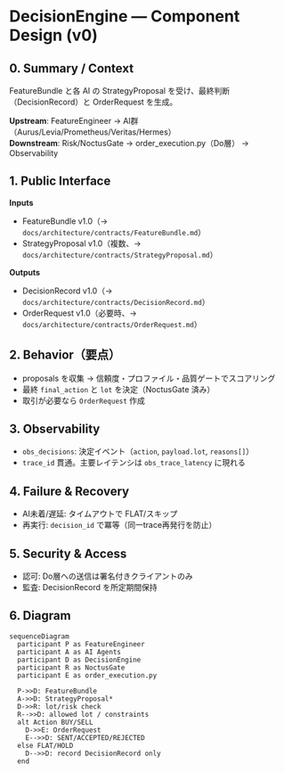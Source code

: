# DecisionEngine — Component Design (v0)

## 0. Summary / Context
FeatureBundle と各 AI の StrategyProposal を受け、最終判断（DecisionRecord）と OrderRequest を生成。

**Upstream**: FeatureEngineer → AI群（Aurus/Levia/Prometheus/Veritas/Hermes）  
**Downstream**: Risk/NoctusGate → order_execution.py（Do層） → Observability

## 1. Public Interface
**Inputs**
- FeatureBundle v1.0（→ `docs/architecture/contracts/FeatureBundle.md`）
- StrategyProposal v1.0（複数、→ `docs/architecture/contracts/StrategyProposal.md`）

**Outputs**
- DecisionRecord v1.0（→ `docs/architecture/contracts/DecisionRecord.md`）
- OrderRequest v1.0（必要時、→ `docs/architecture/contracts/OrderRequest.md`）

## 2. Behavior（要点）
- proposals を収集 → 信頼度・プロファイル・品質ゲートでスコアリング
- 最終 `final_action` と `lot` を決定（NoctusGate 済み）
- 取引が必要なら `OrderRequest` 作成

## 3. Observability
- `obs_decisions`: 決定イベント（`action`, `payload.lot`, `reasons[]`）
- `trace_id` 貫通。主要レイテンシは `obs_trace_latency` に現れる

## 4. Failure & Recovery
- AI未着/遅延: タイムアウトで FLAT/スキップ
- 再実行: `decision_id` で冪等（同一trace再発行を防止）

## 5. Security & Access
- 認可: Do層への送信は署名付きクライアントのみ
- 監査: DecisionRecord を所定期間保持

## 6. Diagram
```mermaid
sequenceDiagram
  participant P as FeatureEngineer
  participant A as AI Agents
  participant D as DecisionEngine
  participant R as NoctusGate
  participant E as order_execution.py

  P->>D: FeatureBundle
  A->>D: StrategyProposal*
  D->>R: lot/risk check
  R-->>D: allowed lot / constraints
  alt Action BUY/SELL
    D->>E: OrderRequest
    E-->>D: SENT/ACCEPTED/REJECTED
  else FLAT/HOLD
    D-->>D: record DecisionRecord only
  end
